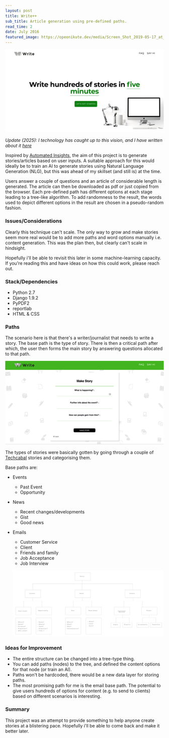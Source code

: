 ```yaml
---
layout: post
title: Write++
sub_title: Article generation using pre-defined paths.
read_time: 2
date: July 2016
featured_image: https://opeonikute.dev/media/Screen_Shot_2019-05-17_at_17-b91e7ca1-7408-48c4-9d4d-34cfbe5febfc.22.51.png
---
```


![](/media/Screen_Shot_2019-05-17_at_17-b91e7ca1-7408-48c4-9d4d-34cfbe5febfc.22.51.png)

*Update (2025): I technology has caught up to this vision, and I have written about it [here](/posts/ai-journalism)*

Inspired by [Automated Insights](https://automatedinsights.com/), the aim of this project is to generate stories/articles based on user inputs. A suitable approach for this would ideally be to train an AI to generate stories using Natural Language Generation (NLG), but this was ahead of my skillset (and still is) at the time. 

Users answer a couple of questions and an article of considerable length is generated. The article can then be downloaded as pdf or just copied from the browser. Each pre-defined path has different options at each stage leading to a tree-like algorithm. To add randomness to the result, the words used to depict different options in the result are chosen in a pseudo-random fashion.

### Issues/Considerations

Clearly this technique can't scale. The only way to grow and make stories seem more real would be to add more paths and word options manually i.e. content generation. This was the plan then, but clearly can't scale in hindsight.

Hopefully i'll be able to revisit this later in some machine-learning capacity. If you're reading this and have ideas on how this could work, please reach out.

### Stack/Dependencies

- Python 2.7
- Django 1.9.2
- PyPDF2
- reportlab
- HTML & CSS

### Paths

The scenario here is that there's a writer/journalist that needs to write a story. The base path is the type of story. There is then a critical path after which, the user then forms the main story by answering questions allocated to that path.

![](/media/Screen_Shot_2019-05-17_at_17-14568238-922d-4749-8a51-354bb895656b.37.09.png)

The types of stories were basically gotten by going through a couple of [Techcabal](https://techcabal.com/) stories and categorising them.

Base paths are:

- Events
    - Past Event
    - Opportunity
- News
    - Recent changes/developments
    - Gist
    - Good news
- Emails
    - Customer Service
    - Client
    - Friends and family
    - Job Acceptance
    - Job Interview

    ![](/media/flow_chart-c11f9b7c-f7d9-47b8-b60d-221672f61fcf.png)

### Ideas for Improvement

- The entire structure can be changed into a tree-type thing.
- You can add paths (nodes) to the tree, and defined the content options for that node (or train an AI).
- Paths won't be hardcoded, there would be a new data layer for storing paths.
- The most promising path for me is the email base path. The potential to give users hundreds of options for content (e.g. to send to clients) based on different scenarios is interesting.

### Summary

This project was an attempt to provide something to help anyone create stories at a blistering pace. Hopefully i'll be able to come back and make it better later.